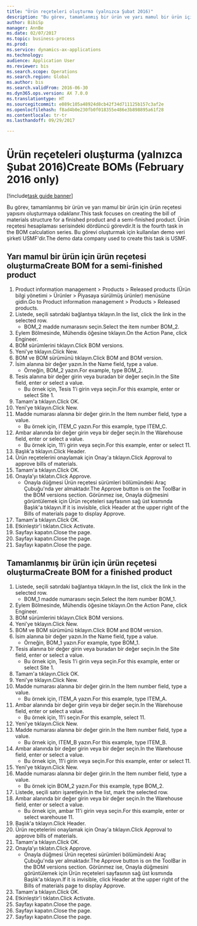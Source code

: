 ```yaml
--- 
title: "Ürün reçeteleri oluşturma (yalnızca Şubat 2016)"
description: "Bu görev, tamamlanmış bir ürün ve yarı mamul bir ürün için ürün reçetesi yapısını oluşturmaya odaklanır."
author: BibiSp
manager: AnnBe
ms.date: 02/07/2017
ms.topic: business-process
ms.prod: 
ms.service: dynamics-ax-applications
ms.technology: 
audience: Application User
ms.reviewer: bis
ms.search.scope: Operations
ms.search.region: Global
ms.author: bis
ms.search.validFrom: 2016-06-30
ms.dyn365.ops.version: AX 7.0.0
ms.translationtype: HT
ms.sourcegitcommit: e089c105a48924d8cb42f34d711125b157c3af2e
ms.openlocfilehash: f8ad4b0e230fb0f018355e486e3b898895a61f28
ms.contentlocale: tr-tr
ms.lasthandoff: 09/29/2017

---
```

# <a name="create-boms-february-2016-only"></a><span data-ttu-id="1cb87-103">Ürün reçeteleri oluşturma (yalnızca Şubat 2016)</span><span class="sxs-lookup"><span data-stu-id="1cb87-103">Create BOMs (February 2016 only)</span></span>

[!include[task guide banner](../../includes/task-guide-banner.md)]

<span data-ttu-id="1cb87-104">Bu görev, tamamlanmış bir ürün ve yarı mamul bir ürün için ürün reçetesi yapısını oluşturmaya odaklanır.</span><span class="sxs-lookup"><span data-stu-id="1cb87-104">This task focuses on creating the bill of materials structure for a finished product and a semi-finished product.</span></span> <span data-ttu-id="1cb87-105">Ürün reçetesi hesaplaması serisindeki dördüncü görevdir.</span><span class="sxs-lookup"><span data-stu-id="1cb87-105">It is the fourth task in the BOM calculation series.</span></span> <span data-ttu-id="1cb87-106">Bu görevi oluşturmak için kullanılan demo veri şirketi USMF'dir.</span><span class="sxs-lookup"><span data-stu-id="1cb87-106">The demo data company used to create this task is USMF.</span></span>


## <a name="create-bom-for-a-semi-finished-product"></a><span data-ttu-id="1cb87-107">Yarı mamul bir ürün için ürün reçetesi oluşturma</span><span class="sxs-lookup"><span data-stu-id="1cb87-107">Create BOM for a semi-finished product</span></span>
1. <span data-ttu-id="1cb87-108">Product information management > Products > Released products (Ürün bilgi yönetimi > Ürünler > Piyasaya sürülmüş ürünler) menüsüne gidin.</span><span class="sxs-lookup"><span data-stu-id="1cb87-108">Go to Product information management > Products > Released products.</span></span>
2. <span data-ttu-id="1cb87-109">Listede, seçili satırdaki bağlantıya tıklayın.</span><span class="sxs-lookup"><span data-stu-id="1cb87-109">In the list, click the link in the selected row.</span></span>
    * <span data-ttu-id="1cb87-110">BOM_2 madde numarasını seçin.</span><span class="sxs-lookup"><span data-stu-id="1cb87-110">Select the item number BOM_2.</span></span>  
3. <span data-ttu-id="1cb87-111">Eylem Bölmesinde, Mühendis öğesine tıklayın.</span><span class="sxs-lookup"><span data-stu-id="1cb87-111">On the Action Pane, click Engineer.</span></span>
4. <span data-ttu-id="1cb87-112">BOM sürümlerini tıklayın.</span><span class="sxs-lookup"><span data-stu-id="1cb87-112">Click BOM versions.</span></span>
5. <span data-ttu-id="1cb87-113">Yeni'ye tıklayın.</span><span class="sxs-lookup"><span data-stu-id="1cb87-113">Click New.</span></span>
6. <span data-ttu-id="1cb87-114">BOM ve BOM sürümünü tıklayın.</span><span class="sxs-lookup"><span data-stu-id="1cb87-114">Click BOM and BOM version.</span></span>
7. <span data-ttu-id="1cb87-115">İsim alanına bir değer yazın.</span><span class="sxs-lookup"><span data-stu-id="1cb87-115">In the Name field, type a value.</span></span>
    * <span data-ttu-id="1cb87-116">Örneğin, BOM_2 yazın.</span><span class="sxs-lookup"><span data-stu-id="1cb87-116">For example, type BOM_2.</span></span>  
8. <span data-ttu-id="1cb87-117">Tesis alanına bir değer girin veya buradan bir değer seçin.</span><span class="sxs-lookup"><span data-stu-id="1cb87-117">In the Site field, enter or select a value.</span></span>
    * <span data-ttu-id="1cb87-118">Bu örnek için, Tesis 1'i girin veya seçin.</span><span class="sxs-lookup"><span data-stu-id="1cb87-118">For this example, enter or select Site 1.</span></span>  
9. <span data-ttu-id="1cb87-119">Tamam'a tıklayın.</span><span class="sxs-lookup"><span data-stu-id="1cb87-119">Click OK.</span></span>
10. <span data-ttu-id="1cb87-120">Yeni'ye tıklayın.</span><span class="sxs-lookup"><span data-stu-id="1cb87-120">Click New.</span></span>
11. <span data-ttu-id="1cb87-121">Madde numarası alanına bir değer girin.</span><span class="sxs-lookup"><span data-stu-id="1cb87-121">In the Item number field, type a value.</span></span>
    * <span data-ttu-id="1cb87-122">Bu örnek için, ITEM_C yazın.</span><span class="sxs-lookup"><span data-stu-id="1cb87-122">For this example, type ITEM_C.</span></span>  
12. <span data-ttu-id="1cb87-123">Ambar alanında bir değer girin veya bir değer seçin.</span><span class="sxs-lookup"><span data-stu-id="1cb87-123">In the Warehouse field, enter or select a value.</span></span>
    * <span data-ttu-id="1cb87-124">Bu örnek için, 11'i girin veya seçin.</span><span class="sxs-lookup"><span data-stu-id="1cb87-124">For this example, enter or select 11.</span></span>  
13. <span data-ttu-id="1cb87-125">Başlık'a tıklayın.</span><span class="sxs-lookup"><span data-stu-id="1cb87-125">Click Header.</span></span>
14. <span data-ttu-id="1cb87-126">Ürün reçetelerini onaylamak için Onay'a tıklayın.</span><span class="sxs-lookup"><span data-stu-id="1cb87-126">Click Approval to approve bills of materials.</span></span>
15. <span data-ttu-id="1cb87-127">Tamam'a tıklayın.</span><span class="sxs-lookup"><span data-stu-id="1cb87-127">Click OK.</span></span>
16. <span data-ttu-id="1cb87-128">Onayla’yı tıklatın.</span><span class="sxs-lookup"><span data-stu-id="1cb87-128">Click Approve.</span></span>
    * <span data-ttu-id="1cb87-129">Onayla düğmesi Ürün reçetesi sürümleri bölümündeki Araç Çubuğu'nda yer almaktadır.</span><span class="sxs-lookup"><span data-stu-id="1cb87-129">The Approve button is on the ToolBar in the  BOM versions section.</span></span> <span data-ttu-id="1cb87-130">Görünmez ise, Onayla düğmesini görüntülemek için Ürün reçeteleri sayfasının sağ üst kısmında Başlık'a tıklayın.</span><span class="sxs-lookup"><span data-stu-id="1cb87-130">If it is invisible, click Header at the upper right of the Bills of materials page to display Approve.</span></span>  
17. <span data-ttu-id="1cb87-131">Tamam'a tıklayın.</span><span class="sxs-lookup"><span data-stu-id="1cb87-131">Click OK.</span></span>
18. <span data-ttu-id="1cb87-132">Etkinleştir'i tıklatın.</span><span class="sxs-lookup"><span data-stu-id="1cb87-132">Click Activate.</span></span>
19. <span data-ttu-id="1cb87-133">Sayfayı kapatın.</span><span class="sxs-lookup"><span data-stu-id="1cb87-133">Close the page.</span></span>
20. <span data-ttu-id="1cb87-134">Sayfayı kapatın.</span><span class="sxs-lookup"><span data-stu-id="1cb87-134">Close the page.</span></span>
21. <span data-ttu-id="1cb87-135">Sayfayı kapatın.</span><span class="sxs-lookup"><span data-stu-id="1cb87-135">Close the page.</span></span>

## <a name="create-bom-for-a-finished-product"></a><span data-ttu-id="1cb87-136">Tamamlanmış bir ürün için ürün reçetesi oluşturma</span><span class="sxs-lookup"><span data-stu-id="1cb87-136">Create BOM for a finished product</span></span>
1. <span data-ttu-id="1cb87-137">Listede, seçili satırdaki bağlantıya tıklayın.</span><span class="sxs-lookup"><span data-stu-id="1cb87-137">In the list, click the link in the selected row.</span></span>
    * <span data-ttu-id="1cb87-138">BOM_1 madde numarasını seçin.</span><span class="sxs-lookup"><span data-stu-id="1cb87-138">Select the item number BOM_1.</span></span>  
2. <span data-ttu-id="1cb87-139">Eylem Bölmesinde, Mühendis öğesine tıklayın.</span><span class="sxs-lookup"><span data-stu-id="1cb87-139">On the Action Pane, click Engineer.</span></span>
3. <span data-ttu-id="1cb87-140">BOM sürümlerini tıklayın.</span><span class="sxs-lookup"><span data-stu-id="1cb87-140">Click BOM versions.</span></span>
4. <span data-ttu-id="1cb87-141">Yeni'ye tıklayın.</span><span class="sxs-lookup"><span data-stu-id="1cb87-141">Click New.</span></span>
5. <span data-ttu-id="1cb87-142">BOM ve BOM sürümünü tıklayın.</span><span class="sxs-lookup"><span data-stu-id="1cb87-142">Click BOM and BOM version.</span></span>
6. <span data-ttu-id="1cb87-143">İsim alanına bir değer yazın.</span><span class="sxs-lookup"><span data-stu-id="1cb87-143">In the Name field, type a value.</span></span>
    * <span data-ttu-id="1cb87-144">Örneğin, BOM_1 yazın.</span><span class="sxs-lookup"><span data-stu-id="1cb87-144">For example, type BOM_1.</span></span>  
7. <span data-ttu-id="1cb87-145">Tesis alanına bir değer girin veya buradan bir değer seçin.</span><span class="sxs-lookup"><span data-stu-id="1cb87-145">In the Site field, enter or select a value.</span></span>
    * <span data-ttu-id="1cb87-146">Bu örnek için, Tesis 1'i girin veya seçin.</span><span class="sxs-lookup"><span data-stu-id="1cb87-146">For this example, enter or select Site 1.</span></span>  
8. <span data-ttu-id="1cb87-147">Tamam'a tıklayın.</span><span class="sxs-lookup"><span data-stu-id="1cb87-147">Click OK.</span></span>
9. <span data-ttu-id="1cb87-148">Yeni'ye tıklayın.</span><span class="sxs-lookup"><span data-stu-id="1cb87-148">Click New.</span></span>
10. <span data-ttu-id="1cb87-149">Madde numarası alanına bir değer girin.</span><span class="sxs-lookup"><span data-stu-id="1cb87-149">In the Item number field, type a value.</span></span>
    * <span data-ttu-id="1cb87-150">Bu örnek için, ITEM_A yazın.</span><span class="sxs-lookup"><span data-stu-id="1cb87-150">For this example, type ITEM_A.</span></span>  
11. <span data-ttu-id="1cb87-151">Ambar alanında bir değer girin veya bir değer seçin.</span><span class="sxs-lookup"><span data-stu-id="1cb87-151">In the Warehouse field, enter or select a value.</span></span>
    * <span data-ttu-id="1cb87-152">Bu örnek için, 11'i seçin.</span><span class="sxs-lookup"><span data-stu-id="1cb87-152">For this example, select 11.</span></span>  
12. <span data-ttu-id="1cb87-153">Yeni'ye tıklayın.</span><span class="sxs-lookup"><span data-stu-id="1cb87-153">Click New.</span></span>
13. <span data-ttu-id="1cb87-154">Madde numarası alanına bir değer girin.</span><span class="sxs-lookup"><span data-stu-id="1cb87-154">In the Item number field, type a value.</span></span>
    * <span data-ttu-id="1cb87-155">Bu örnek için, ITEM_B yazın.</span><span class="sxs-lookup"><span data-stu-id="1cb87-155">For this example, type ITEM_B.</span></span>  
14. <span data-ttu-id="1cb87-156">Ambar alanında bir değer girin veya bir değer seçin.</span><span class="sxs-lookup"><span data-stu-id="1cb87-156">In the Warehouse field, enter or select a value.</span></span>
    * <span data-ttu-id="1cb87-157">Bu örnek için, 11'i girin veya seçin.</span><span class="sxs-lookup"><span data-stu-id="1cb87-157">For this example, enter or select 11.</span></span>  
15. <span data-ttu-id="1cb87-158">Yeni'ye tıklayın.</span><span class="sxs-lookup"><span data-stu-id="1cb87-158">Click New.</span></span>
16. <span data-ttu-id="1cb87-159">Madde numarası alanına bir değer girin.</span><span class="sxs-lookup"><span data-stu-id="1cb87-159">In the Item number field, type a value.</span></span>
    * <span data-ttu-id="1cb87-160">Bu örnek için BOM_2 yazın.</span><span class="sxs-lookup"><span data-stu-id="1cb87-160">For this example, type BOM_2.</span></span>  
17. <span data-ttu-id="1cb87-161">Listede, seçili satırı işaretleyin.</span><span class="sxs-lookup"><span data-stu-id="1cb87-161">In the list, mark the selected row.</span></span>
18. <span data-ttu-id="1cb87-162">Ambar alanında bir değer girin veya bir değer seçin.</span><span class="sxs-lookup"><span data-stu-id="1cb87-162">In the Warehouse field, enter or select a value.</span></span>
    * <span data-ttu-id="1cb87-163">Bu örnek için, ambar 11'i girin veya seçin.</span><span class="sxs-lookup"><span data-stu-id="1cb87-163">For this example, enter or select warehouse 11.</span></span>  
19. <span data-ttu-id="1cb87-164">Başlık'a tıklayın.</span><span class="sxs-lookup"><span data-stu-id="1cb87-164">Click Header.</span></span>
20. <span data-ttu-id="1cb87-165">Ürün reçetelerini onaylamak için Onay'a tıklayın.</span><span class="sxs-lookup"><span data-stu-id="1cb87-165">Click Approval to approve bills of materials.</span></span>
21. <span data-ttu-id="1cb87-166">Tamam'a tıklayın.</span><span class="sxs-lookup"><span data-stu-id="1cb87-166">Click OK.</span></span>
22. <span data-ttu-id="1cb87-167">Onayla’yı tıklatın.</span><span class="sxs-lookup"><span data-stu-id="1cb87-167">Click Approve.</span></span>
    * <span data-ttu-id="1cb87-168">Onayla düğmesi Ürün reçetesi sürümleri bölümündeki Araç Çubuğu'nda yer almaktadır.</span><span class="sxs-lookup"><span data-stu-id="1cb87-168">The Approve button is on the ToolBar in the  BOM versions section.</span></span> <span data-ttu-id="1cb87-169">Görünmez ise, Onayla düğmesini görüntülemek için Ürün reçeteleri sayfasının sağ üst kısmında Başlık'a tıklayın.</span><span class="sxs-lookup"><span data-stu-id="1cb87-169">If it is invisible, click Header at the upper right of the Bills of materials page to display Approve.</span></span>  
23. <span data-ttu-id="1cb87-170">Tamam'a tıklayın.</span><span class="sxs-lookup"><span data-stu-id="1cb87-170">Click OK.</span></span>
24. <span data-ttu-id="1cb87-171">Etkinleştir'i tıklatın.</span><span class="sxs-lookup"><span data-stu-id="1cb87-171">Click Activate.</span></span>
25. <span data-ttu-id="1cb87-172">Sayfayı kapatın.</span><span class="sxs-lookup"><span data-stu-id="1cb87-172">Close the page.</span></span>
26. <span data-ttu-id="1cb87-173">Sayfayı kapatın.</span><span class="sxs-lookup"><span data-stu-id="1cb87-173">Close the page.</span></span>
27. <span data-ttu-id="1cb87-174">Sayfayı kapatın.</span><span class="sxs-lookup"><span data-stu-id="1cb87-174">Close the page.</span></span>


